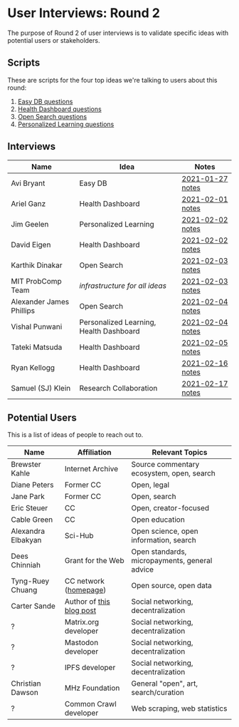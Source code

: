 # User Interviews: Round 2

The purpose of Round 2 of user interviews is to validate specific ideas with potential users or stakeholders.

## Scripts

These are scripts for the four top ideas we're talking to users about this round:
1. [Easy DB questions](easy-db-questions.md)
1. [Health Dashboard questions](health-dashboard-questions.md)
1. [Open Search questions](open-search-questions.md)
1. [Personalized Learning questions](personalized-learning-questions.md)

## Interviews

| Name                     | Idea                                    | Notes                                      |
|--------------------------|-----------------------------------------|--------------------------------------------|
| Avi Bryant               | Easy DB                                 | [2021-01-27 notes](2021-01-27-avi.md)      |
| Ariel Ganz               | Health Dashboard                        | [2021-02-01 notes](2021-02-01-ariel.md)    |
| Jim Geelen               | Personalized Learning                   | [2021-02-02 notes](2021-02-02-jim.md)      |
| David Eigen              | Health Dashboard                        | [2021-02-02 notes](2021-02-02-david.md)    |
| Karthik Dinakar          | Open Search                             | [2021-02-03 notes](2021-02-03-karthik.md)  |
| MIT ProbComp Team        | *infrastructure for all ideas*          | [2021-02-03 notes](2021-02-03-probcomp.md) |
| Alexander James Phillips | Open Search                             | [2021-02-04 notes](2021-02-04-ajp.md)      |
| Vishal Punwani           | Personalized Learning, Health Dashboard | [2021-02-04 notes](2021-02-04-vishal.md)   |
| Tateki Matsuda           | Health Dashboard                        | [2021-02-05 notes](2021-02-05-tateki.md)   |
| Ryan Kellogg             | Health Dashboard                        | [2021-02-16 notes](2021-02-16-ryan.md)     |
| Samuel (SJ) Klein        | Research Collaboration                  | [2021-02-17 notes](2021-02-17-sj.md)       |

## Potential Users

This is a list of ideas of people to reach out to.

| Name | Affiliation | Relevant Topics |
|-|-|-|
| Brewster Kahle | Internet Archive | Source commentary ecosystem, open, search |
| Diane Peters | Former CC | Open, legal |
| Jane Park | Former CC | Open, search |
| Eric Steuer | CC | Open, creator-focused |
| Cable Green | CC | Open education |
| Alexandra Elbakyan | Sci-Hub | Open science, open information, search |
| Dees Chinniah | Grant for the Web | Open standards, micropayments, general advice |
| Tyng-Ruey Chuang | CC network ([homepage](https://homepage.iis.sinica.edu.tw/pages/trc/)) | Open source, open data |
| Carter Sande | Author of [this blog post](https://carter.sande.duodecima.technology/decentralized-wishlist/) | Social networking, decentralization |
| ? | Matrix.org developer | Social networking, decentralization |
| ? | Mastodon developer | Social networking, decentralization |
| ? | IPFS developer | Social networking, decentralization |
| Christian Dawson | MHz Foundation | General "open", art, search/curation |
| ? | Common Crawl developer | Web scraping, web statistics |
